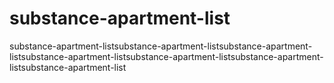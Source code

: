 # substance-apartment-list
substance-apartment-listsubstance-apartment-listsubstance-apartment-listsubstance-apartment-listsubstance-apartment-listsubstance-apartment-listsubstance-apartment-list
